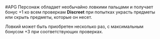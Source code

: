 #APG
Персонаж обладает необычайно ловкими пальцами и получает бонус +1 ко всем проверкам **Discreet** при попытках украсть предметы или скрыть предметы, которые он несет. 

Ловкий может быть приобретен несколько раз, с максимальным бонусом +3 при соответствующих проверках. 